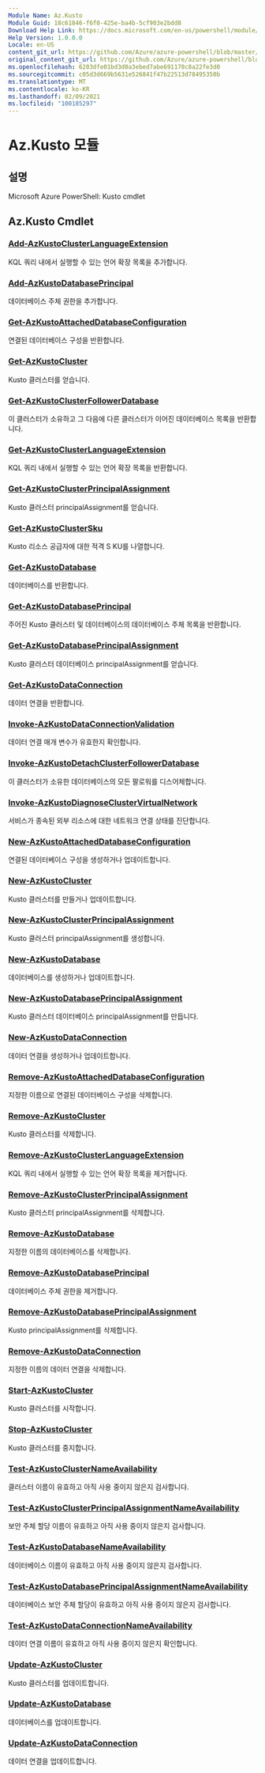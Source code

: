 ```yaml
---
Module Name: Az.Kusto
Module Guid: 18c61846-f6f0-425e-ba4b-5cf903e2bdd8
Download Help Link: https://docs.microsoft.com/en-us/powershell/module/az.kusto
Help Version: 1.0.0.0
Locale: en-US
content_git_url: https://github.com/Azure/azure-powershell/blob/master/src/Kusto/help/Az.Kusto.md
original_content_git_url: https://github.com/Azure/azure-powershell/blob/master/src/Kusto/help/Az.Kusto.md
ms.openlocfilehash: 6203dfe01bd3d0a3ebed7abe691178c8a22fe3d0
ms.sourcegitcommit: c05d3d669b5631e526841f47b22513d78495350b
ms.translationtype: MT
ms.contentlocale: ko-KR
ms.lasthandoff: 02/09/2021
ms.locfileid: "100185297"
---
```

# Az.Kusto 모듈
## 설명
Microsoft Azure PowerShell: Kusto cmdlet

## Az.Kusto Cmdlet
### [Add-AzKustoClusterLanguageExtension](Add-AzKustoClusterLanguageExtension.md)
KQL 쿼리 내에서 실행할 수 있는 언어 확장 목록을 추가합니다.

### [Add-AzKustoDatabasePrincipal](Add-AzKustoDatabasePrincipal.md)
데이터베이스 주체 권한을 추가합니다.

### [Get-AzKustoAttachedDatabaseConfiguration](Get-AzKustoAttachedDatabaseConfiguration.md)
연결된 데이터베이스 구성을 반환합니다.

### [Get-AzKustoCluster](Get-AzKustoCluster.md)
Kusto 클러스터를 얻습니다.

### [Get-AzKustoClusterFollowerDatabase](Get-AzKustoClusterFollowerDatabase.md)
이 클러스터가 소유하고 그 다음에 다른 클러스터가 이어진 데이터베이스 목록을 반환합니다.

### [Get-AzKustoClusterLanguageExtension](Get-AzKustoClusterLanguageExtension.md)
KQL 쿼리 내에서 실행할 수 있는 언어 확장 목록을 반환합니다.

### [Get-AzKustoClusterPrincipalAssignment](Get-AzKustoClusterPrincipalAssignment.md)
Kusto 클러스터 principalAssignment를 얻습니다.

### [Get-AzKustoClusterSku](Get-AzKustoClusterSku.md)
Kusto 리소스 공급자에 대한 적격 S KU를 나열합니다.

### [Get-AzKustoDatabase](Get-AzKustoDatabase.md)
데이터베이스를 반환합니다.

### [Get-AzKustoDatabasePrincipal](Get-AzKustoDatabasePrincipal.md)
주어진 Kusto 클러스터 및 데이터베이스의 데이터베이스 주체 목록을 반환합니다.

### [Get-AzKustoDatabasePrincipalAssignment](Get-AzKustoDatabasePrincipalAssignment.md)
Kusto 클러스터 데이터베이스 principalAssignment를 얻습니다.

### [Get-AzKustoDataConnection](Get-AzKustoDataConnection.md)
데이터 연결을 반환합니다.

### [Invoke-AzKustoDataConnectionValidation](Invoke-AzKustoDataConnectionValidation.md)
데이터 연결 매개 변수가 유효한지 확인합니다.

### [Invoke-AzKustoDetachClusterFollowerDatabase](Invoke-AzKustoDetachClusterFollowerDatabase.md)
이 클러스터가 소유한 데이터베이스의 모든 팔로워를 디스어체합니다.

### [Invoke-AzKustoDiagnoseClusterVirtualNetwork](Invoke-AzKustoDiagnoseClusterVirtualNetwork.md)
서비스가 종속된 외부 리소스에 대한 네트워크 연결 상태를 진단합니다.

### [New-AzKustoAttachedDatabaseConfiguration](New-AzKustoAttachedDatabaseConfiguration.md)
연결된 데이터베이스 구성을 생성하거나 업데이트합니다.

### [New-AzKustoCluster](New-AzKustoCluster.md)
Kusto 클러스터를 만들거나 업데이트합니다.

### [New-AzKustoClusterPrincipalAssignment](New-AzKustoClusterPrincipalAssignment.md)
Kusto 클러스터 principalAssignment를 생성합니다.

### [New-AzKustoDatabase](New-AzKustoDatabase.md)
데이터베이스를 생성하거나 업데이트합니다.

### [New-AzKustoDatabasePrincipalAssignment](New-AzKustoDatabasePrincipalAssignment.md)
Kusto 클러스터 데이터베이스 principalAssignment를 만듭니다.

### [New-AzKustoDataConnection](New-AzKustoDataConnection.md)
데이터 연결을 생성하거나 업데이트합니다.

### [Remove-AzKustoAttachedDatabaseConfiguration](Remove-AzKustoAttachedDatabaseConfiguration.md)
지정한 이름으로 연결된 데이터베이스 구성을 삭제합니다.

### [Remove-AzKustoCluster](Remove-AzKustoCluster.md)
Kusto 클러스터를 삭제합니다.

### [Remove-AzKustoClusterLanguageExtension](Remove-AzKustoClusterLanguageExtension.md)
KQL 쿼리 내에서 실행할 수 있는 언어 확장 목록을 제거합니다.

### [Remove-AzKustoClusterPrincipalAssignment](Remove-AzKustoClusterPrincipalAssignment.md)
Kusto 클러스터 principalAssignment를 삭제합니다.

### [Remove-AzKustoDatabase](Remove-AzKustoDatabase.md)
지정한 이름의 데이터베이스를 삭제합니다.

### [Remove-AzKustoDatabasePrincipal](Remove-AzKustoDatabasePrincipal.md)
데이터베이스 주체 권한을 제거합니다.

### [Remove-AzKustoDatabasePrincipalAssignment](Remove-AzKustoDatabasePrincipalAssignment.md)
Kusto principalAssignment를 삭제합니다.

### [Remove-AzKustoDataConnection](Remove-AzKustoDataConnection.md)
지정한 이름의 데이터 연결을 삭제합니다.

### [Start-AzKustoCluster](Start-AzKustoCluster.md)
Kusto 클러스터를 시작합니다.

### [Stop-AzKustoCluster](Stop-AzKustoCluster.md)
Kusto 클러스터를 중지합니다.

### [Test-AzKustoClusterNameAvailability](Test-AzKustoClusterNameAvailability.md)
클러스터 이름이 유효하고 아직 사용 중이지 않은지 검사합니다.

### [Test-AzKustoClusterPrincipalAssignmentNameAvailability](Test-AzKustoClusterPrincipalAssignmentNameAvailability.md)
보안 주체 할당 이름이 유효하고 아직 사용 중이지 않은지 검사합니다.

### [Test-AzKustoDatabaseNameAvailability](Test-AzKustoDatabaseNameAvailability.md)
데이터베이스 이름이 유효하고 아직 사용 중이지 않은지 검사합니다.

### [Test-AzKustoDatabasePrincipalAssignmentNameAvailability](Test-AzKustoDatabasePrincipalAssignmentNameAvailability.md)
데이터베이스 보안 주체 할당이 유효하고 아직 사용 중이지 않은지 검사합니다.

### [Test-AzKustoDataConnectionNameAvailability](Test-AzKustoDataConnectionNameAvailability.md)
데이터 연결 이름이 유효하고 아직 사용 중이지 않은지 확인합니다.

### [Update-AzKustoCluster](Update-AzKustoCluster.md)
Kusto 클러스터를 업데이트합니다.

### [Update-AzKustoDatabase](Update-AzKustoDatabase.md)
데이터베이스를 업데이트합니다.

### [Update-AzKustoDataConnection](Update-AzKustoDataConnection.md)
데이터 연결을 업데이트합니다.

